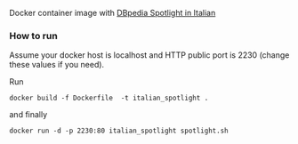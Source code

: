 Docker container image with [DBpedia Spotlight in Italian](http://it.dbpedia.org) 

### How to run

Assume your docker host is localhost and HTTP public port is 2230 (change these values if you need).

Run
    
    docker build -f Dockerfile  -t italian_spotlight .

and finally

    docker run -d -p 2230:80 italian_spotlight spotlight.sh


